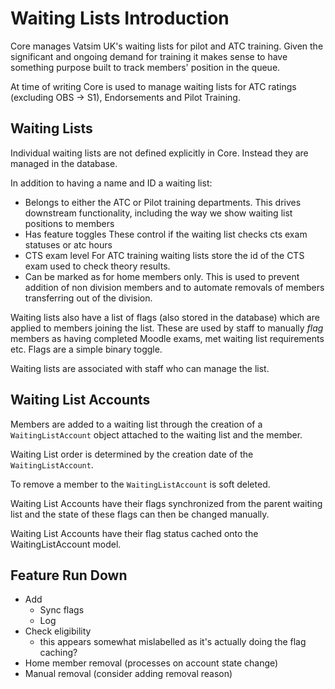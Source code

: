 # Waiting Lists Introduction

Core manages Vatsim UK's waiting lists for pilot and ATC training. 
Given the significant and ongoing demand for training it makes sense to have something purpose built
to track members' position in the queue. 

At time of writing Core is used to manage waiting lists for ATC ratings (excluding OBS -> S1), Endorsements and Pilot Training.

## Waiting Lists

Individual waiting lists are not defined explicitly in Core. Instead they are managed in the database.

In addition to having a name and ID a waiting list:

- Belongs to either the ATC or Pilot training departments.
  This drives downstream functionality, including the way we show waiting list positions to members
- Has feature toggles
  These control if the waiting list checks cts exam statuses or atc hours
- CTS exam level
  For ATC training waiting lists store the id of the CTS exam used to check theory results.
- Can be marked as for home members only.
  This is used to prevent addition of non division members and to automate removals of members transferring out of the division.

Waiting lists also have a list of flags (also stored in the database) which are applied to members joining the list.
These are used by staff to manually *flag* members as having completed Moodle exams, met waiting list requirements etc.
Flags are a simple binary toggle.

Waiting lists are associated with staff who can manage the list.

## Waiting List Accounts

Members are added to a waiting list through the creation of a `WaitingListAccount` object attached to the waiting list
and the member. 

Waiting List order is determined by the creation date of the `WaitingListAccount`.

To remove a member to the `WaitingListAccount` is soft deleted. 

Waiting List Accounts have their flags synchronized from the parent waiting list and the state of these flags can then
be changed manually.

Waiting List Accounts have their flag status cached onto the WaitingListAccount model.

## Feature Run Down

- Add
  - Sync flags
  - Log
- Check eligibility
  - this appears somewhat mislabelled as it's actually doing the flag caching?
- Home member removal (processes on account state change)
- Manual removal (consider adding removal reason)
